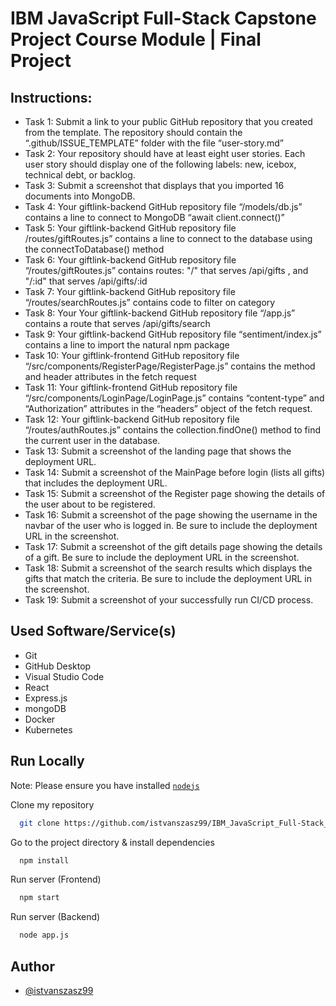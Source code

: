 # IBM JavaScript Full-Stack Capstone Project Course Module | Final Project

## Instructions:

- Task 1: Submit a link to your public GitHub repository that you created from the template. The repository should contain the “.github/ISSUE_TEMPLATE” folder with the file “user-story.md”
- Task 2: Your repository should have at least eight user stories. Each user story should display one of the following labels: new, icebox, technical debt, or backlog.
- Task 3: Submit a screenshot that displays that you imported 16 documents into MongoDB.
- Task 4: Your giftlink-backend GitHub repository file “/models/db.js” contains a line to connect to MongoDB “await client.connect()”
- Task 5: Your giftlink-backend GitHub repository file /routes/giftRoutes.js” contains a line to connect to the database using the connectToDatabase() method
- Task 6: Your giftlink-backend GitHub repository file “/routes/giftRoutes.js” contains routes:  "/" that serves /api/gifts , and  "/:id" that serves /api/gifts/:id
- Task 7: Your giftlink-backend GitHub repository file “/routes/searchRoutes.js” contains code to filter on category
- Task 8: Your Your giftlink-backend GitHub repository file “/app.js” contains a route that serves /api/gifts/search
- Task 9: Your giftlink-backend GitHub repository file “sentiment/index.js” contains a line to import the natural npm package
- Task 10: Your giftlink-frontend GitHub repository file “/src/components/RegisterPage/RegisterPage.js” contains the method and header attributes in the fetch request
- Task 11: Your giftlink-frontend GitHub repository file “/src/components/LoginPage/LoginPage.js” contains “content-type” and “Authorization” attributes in the “headers” object of the fetch request.
- Task 12: Your giftlink-backend GitHub repository file “/routes/authRoutes.js” contains the collection.findOne() method to find the current user in the database.
- Task 13: Submit a screenshot of the landing page that shows the deployment URL.
- Task 14: Submit a screenshot of the MainPage before login (lists all gifts) that includes the deployment URL.
- Task 15: Submit a screenshot of the Register page showing the details of the user about to be registered.
- Task 16: Submit a screenshot of the page showing the username in the navbar of the user who is logged in. Be sure to include the deployment URL in the screenshot.
- Task 17: Submit a screenshot of the gift details page showing the details of a gift. Be sure to include the deployment URL in the screenshot.
- Task 18: Submit a screenshot of the search results which displays the gifts that match the criteria. Be sure to include the deployment URL in the screenshot.
- Task 19: Submit a screenshot of your successfully run CI/CD process.

## Used Software/Service(s)
- Git
- GitHub Desktop
- Visual Studio Code
- React
- Express.js
- mongoDB
- Docker
- Kubernetes

## Run Locally

Note: Please ensure you have installed <code><a href="https://nodejs.org/en/download/">nodejs</a></code>

Clone my repository
```bash
  git clone https://github.com/istvanszasz99/IBM_JavaScript_Full-Stack_Capstone_Project_Course_Module_Final_Project.git
```

Go to the project directory & install dependencies
```bash
  npm install
```

Run server (Frontend)
```bash
  npm start
```

Run server (Backend)
```bash
  node app.js
```

## Author
- [@istvanszasz99](https://www.github.com/istvanszasz99)
